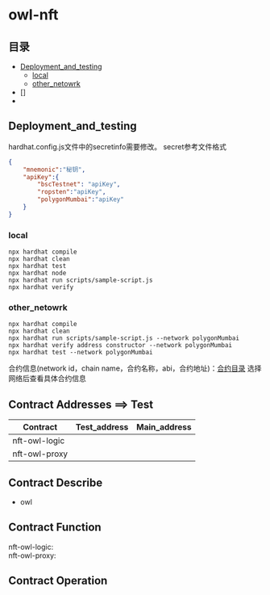 # owl-nft
## 目录
* [Deployment_and_testing](#Deployment_and_testing) 
    * [local](#local) 
    * [other_netowrk](#other_netowrk) 
* []
* [](#)

## Deployment_and_testing
hardhat.config.js文件中的secretinfo需要修改。
secret参考文件格式
```json
{
    "mnemonic":"秘钥",
    "apiKey":{
        "bscTestnet": "apiKey",
        "ropsten":"apiKey",
        "polygonMumbai":"apiKey"
    }
}
```
### local
```shell
npx hardhat compile
npx hardhat clean
npx hardhat test
npx hardhat node
npx hardhat run scripts/sample-script.js
npx hardhat verify 
```
### other_netowrk
```shell
npx hardhat compile
npx hardhat clean
npx hardhat run scripts/sample-script.js --network polygonMumbai
npx hardhat verify address constructor --network polygonMumbai
npx hardhat test --network polygonMumbai
```


合约信息(network id，chain name，合约名称，abi，合约地址)：[合约目录](./deployments/)
选择网络后查看具体合约信息
## Contract Addresses ==> Test
| Contract  | Test_address | Main_address |
| ------------- | ------------- | ------------- |
| nft-owl-logic |       |       |
| nft-owl-proxy |       |       |


## Contract Describe
*  owl

## Contract Function
nft-owl-logic:  
nft-owl-proxy:  

## Contract Operation
